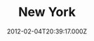 ---
title: New York
description: ''
date: '2012-02-04T20:39:17.000Z'
categories: []
keywords: []
hero_image: ../post/img/0__JA8ZVc1888CEaBn6.
slug: /@ramcio/new-york-53de6a05a0eb
---